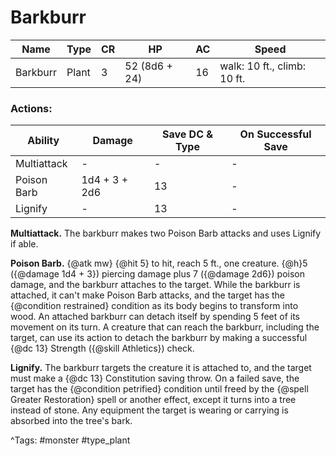 # Barkburr

| Name | Type | CR | HP | AC | Speed |
|------|------|----|----|----|-------|
| Barkburr | Plant | 3 | 52 (8d6 + 24) | 16 | walk: 10 ft., climb: 10 ft. |

### Actions:

| Ability | Damage | Save DC & Type | On Successful Save |
|---------|--------|----------------|--------------------|
| Multiattack | - | - | - |
| Poison Barb | 1d4 + 3 + 2d6 | 13 | - |
| Lignify | - | 13 | - |


**Multiattack.** The barkburr makes two Poison Barb attacks and uses Lignify if able.

**Poison Barb.** {@atk mw} {@hit 5} to hit, reach 5 ft., one creature. {@h}5 ({@damage 1d4 + 3}) piercing damage plus 7 ({@damage 2d6}) poison damage, and the barkburr attaches to the target. While the barkburr is attached, it can't make Poison Barb attacks, and the target has the {@condition restrained} condition as its body begins to transform into wood. An attached barkburr can detach itself by spending 5 feet of its movement on its turn. A creature that can reach the barkburr, including the target, can use its action to detach the barkburr by making a successful {@dc 13} Strength ({@skill Athletics}) check.

**Lignify.** The barkburr targets the creature it is attached to, and the target must make a {@dc 13} Constitution saving throw. On a failed save, the target has the {@condition petrified} condition until freed by the {@spell Greater Restoration} spell or another effect, except it turns into a tree instead of stone. Any equipment the target is wearing or carrying is absorbed into the tree's bark.

^Tags: #monster #type_plant